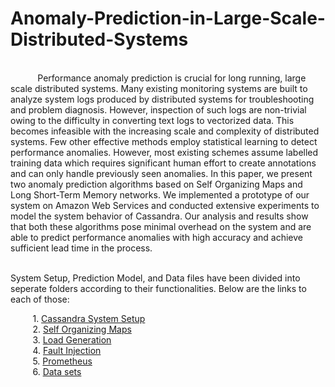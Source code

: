 # Anomaly-Prediction-in-Large-Scale-Distributed-Systems

<br />&nbsp;&nbsp;&nbsp;&nbsp;&nbsp;&nbsp;&nbsp;&nbsp;&nbsp;&nbsp;&nbsp;Performance anomaly prediction is crucial for long running, large scale distributed systems. Many existing monitoring systems are built to analyze system logs produced by distributed systems for troubleshooting and problem diagnosis. However, inspection of such logs are non-trivial owing to the difficulty in converting text logs to vectorized data. This becomes infeasible with the increasing scale and complexity of distributed systems. Few other effective methods employ statistical learning to detect performance anomalies. However, most existing schemes assume labelled training data which requires significant human effort to create annotations and can only handle previously seen anomalies. In this paper, we present two anomaly prediction algorithms based on Self Organizing Maps and Long Short-Term Memory networks. We implemented a prototype of our system on Amazon Web Services and conducted extensive experiments to model the system behavior of Cassandra. Our analysis and results show that both these algorithms pose minimal overhead on the system and are able to predict performance anomalies with high accuracy and achieve sufficient lead time in the process.

<br />System Setup, Prediction Model, and Data files have been divided into seperate folders according to their functionalities. Below are the links to each of those:

&nbsp;&nbsp;&nbsp;&nbsp;&nbsp;&nbsp;&nbsp;&nbsp;&nbsp;1. [Cassandra System Setup](https://github.ncsu.edu/pmallya/Anomaly-Prediction-in-Large-Scale-Distributed-Systems/tree/master/Cassandra%20Setup)
<br />&nbsp;&nbsp;&nbsp;&nbsp;&nbsp;&nbsp;&nbsp;&nbsp;&nbsp;2. [Self Organizing Maps](https://github.ncsu.edu/pmallya/Anomaly-Prediction-in-Large-Scale-Distributed-Systems/tree/master/SOM)
<br />&nbsp;&nbsp;&nbsp;&nbsp;&nbsp;&nbsp;&nbsp;&nbsp;&nbsp;3. [Load Generation](https://github.ncsu.edu/pmallya/Anomaly-Prediction-in-Large-Scale-Distributed-Systems/tree/master/Load%20Generation)
<br />&nbsp;&nbsp;&nbsp;&nbsp;&nbsp;&nbsp;&nbsp;&nbsp;&nbsp;4. [Fault Injection](https://github.ncsu.edu/pmallya/Anomaly-Prediction-in-Large-Scale-Distributed-Systems/tree/master/Fault%20Injection)
<br/>&nbsp;&nbsp;&nbsp;&nbsp;&nbsp;&nbsp;&nbsp;&nbsp;&nbsp;5. [Prometheus](https://github.ncsu.edu/pmallya/Anomaly-Prediction-in-Large-Scale-Distributed-Systems/tree/master/Prometheus)
<br />&nbsp;&nbsp;&nbsp;&nbsp;&nbsp;&nbsp;&nbsp;&nbsp;&nbsp;6. [Data sets](https://github.ncsu.edu/pmallya/Anomaly-Prediction-in-Large-Scale-Distributed-Systems/tree/master/Data_Sets)

